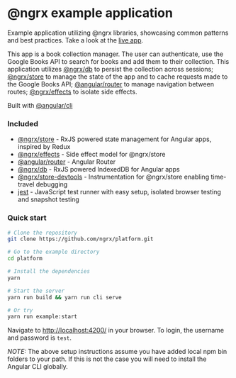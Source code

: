 # @ngrx example application

Example application utilizing @ngrx libraries, showcasing common patterns and best practices.
Take a look at the [live app](https://ngrx.github.io/platform/example-app/).

This app is a book collection manager. The user can authenticate, use the Google Books API to search for
books and add them to their collection. This application utilizes [@ngrx/db](https://github.com/ngrx/db)
to persist the collection across sessions; [@ngrx/store](https://github.com/ngrx/store) to manage
the state of the app and to cache requests made to the Google Books API;
[@angular/router](https://github.com/angular/angular) to manage navigation between routes;
[@ngrx/effects](https://github.com/ngrx/effects) to isolate side effects.

Built with [@angular/cli](https://github.com/angular/angular-cli)

### Included
 - [@ngrx/store](https://github.com/ngrx/store) - RxJS powered state management for Angular apps, inspired by Redux
 - [@ngrx/effects](https://github.com/ngrx/effects) - Side effect model for @ngrx/store
 - [@angular/router](https://github.com/angular/angular) - Angular Router
 - [@ngrx/db](https://github.com/ngrx/db) - RxJS powered IndexedDB for Angular apps
 - [@ngrx/store-devtools](https://github.com/ngrx/store-devtools) - Instrumentation for @ngrx/store enabling time-travel debugging
 - [jest](https://facebook.github.io/jest/) - JavaScript test runner with easy setup, isolated browser testing and snapshot testing

### Quick start

```bash
# Clone the repository
git clone https://github.com/ngrx/platform.git

# Go to the example directory
cd platform

# Install the dependencies
yarn

# Start the server
yarn run build && yarn run cli serve

# Or try
yarn run example:start
```

Navigate to [http://localhost:4200/](http://localhost:4200/) in your browser. To login, the username and password is `test`.
 

_NOTE:_ The above setup instructions assume you have added local npm bin folders to your path.
If this is not the case you will need to install the Angular CLI globally.
